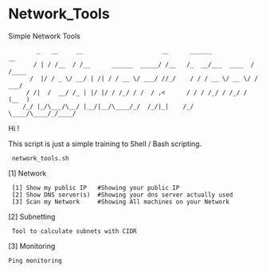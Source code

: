 # Network_Tools
Simple Network Tools


            _   __     __                      __      ______            __    
           / | / /__  / /__      ______  _____/ /__   /_  __/___  ____  / /____
          /  |/ / _ \/ __/ | /| / / __ \/ ___/ //_/    / / / __ \/ __ \/ / ___/
         / /|  /  __/ /_ | |/ |/ / /_/ / /  / ,<      / / / /_/ / /_/ / (__  ) 
        /_/ |_/\___/\__/ |__/|__/\____/_/  /_/|_|    /_/  \____/\____/_/____/  

Hi !

  This script is just a simple training to Shell / Bash scripting.
                    
     network_tools.sh

[1] Network

     [1] Show my public IP   #Showing your public IP
     [2] Show DNS server(s)  #Showing your dns server actually used
     [3] Scan my Network     #Showing All machines on your Network
     
[2] Subnetting

     Tool to calculate subnets with CIDR

[3] Monitoring

    Ping monitoring
